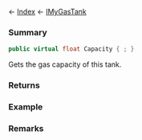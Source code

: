 ← [Index](Api-Index) ← [IMyGasTank](Sandbox.ModAPI.Ingame.IMyGasTank)

### Summary

```csharp
public virtual float Capacity { ; }
```

Gets the gas capacity of this tank.

### Returns

### Example

### Remarks

